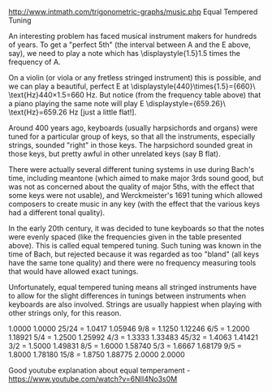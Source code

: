 http://www.intmath.com/trigonometric-graphs/music.php
Equal Tempered Tuning

An interesting problem has faced musical instrument makers for hundreds of years. To get a "perfect 5th" (the interval between A and the E above, say), we need to play a note which has \displaystyle{1.5}1.5 times the frequency of A.

On a violin (or viola or any fretless stringed instrument) this is possible, and we can play a beautiful, perfect E at \displaystyle{440}\times{1.5}={660}\ \text{Hz}440×1.5=660 Hz. But notice (from the frequency table above) that a piano playing the same note will play E \displaystyle={659.26}\ \text{Hz}=659.26 Hz [just a little flat!].

Around 400 years ago, keyboards (usually harpsichords and organs) were tuned for a particular group of keys, so that all the instruments, especially strings, sounded "right" in those keys. The harpsichord sounded great in those keys, but pretty awful in other unrelated keys (say B flat).

There were actually several different tuning systems in use during Bach's time, including meantone (which aimed to make major 3rds sound good, but was not as concerned about the quality of major 5ths, with the effect that some keys were not usable), and Werckmeister's 1691 tuning which allowed composers to create music in any key (with the effect that the various keys had a different tonal quality).

In the early 20th century, it was decided to tune keyboards so that the notes were evenly spaced (like the frequencies given in the table presented above). This is called equal tempered tuning. Such tuning was known in the time of Bach, but rejected because it was regarded as too "bland" (all keys have the same tone quality) and there were no frequency measuring tools that would have allowed exact tunings.

Unfortunately, equal tempered tuning means all stringed instruments have to allow for the slight differences in tunings between instruments when keyboards are also involved. Strings are usually happiest when playing with other strings only, for this reason.

1.0000	1.0000
25/24 = 1.0417	1.05946
9/8 = 1.1250	1.12246
6/5 = 1.2000	1.18921
5/4 = 1.2500	1.25992
4/3 = 1.3333	1.33483
45/32 = 1.4063	1.41421
3/2 = 1.5000	1.49831
8/5 = 1.6000	1.58740
5/3 = 1.6667	1.68179
9/5 = 1.8000	1.78180
15/8 = 1.8750	1.88775
2.0000	2.0000

Good youtube explanation about equal temperament - https://www.youtube.com/watch?v=6NlI4No3s0M



